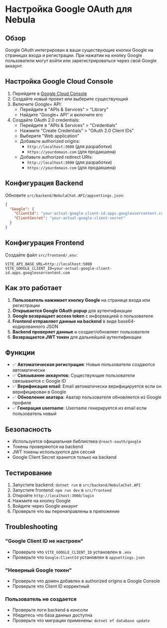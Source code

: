 # Настройка Google OAuth для Nebula

## Обзор

Google OAuth интегрирован в ваши существующие кнопки Google на страницах входа и регистрации. При нажатии на кнопку Google пользователи могут войти или зарегистрироваться через свой Google аккаунт.

## Настройка Google Cloud Console

1. Перейдите в [Google Cloud Console](https://console.cloud.google.com/)
2. Создайте новый проект или выберите существующий
3. Включите Google+ API:
   - Перейдите в "APIs & Services" > "Library"
   - Найдите "Google+ API" и включите его
4. Создайте OAuth 2.0 credentials:
   - Перейдите в "APIs & Services" > "Credentials"
   - Нажмите "Create Credentials" > "OAuth 2.0 Client IDs"
   - Выберите "Web application"
   - Добавьте authorized origins:
     - `http://localhost:3000` (для разработки)
     - `https://yourdomain.com` (для продакшена)
   - Добавьте authorized redirect URIs:
     - `http://localhost:3000` (для разработки)
     - `https://yourdomain.com` (для продакшена)

## Конфигурация Backend

Обновите `src/backend/NebulaChat.API/appsettings.json`:

```json
{
  "Google": {
    "ClientId": "your-actual-google-client-id.apps.googleusercontent.com",
    "ClientSecret": "your-actual-google-client-secret"
  }
}
```

## Конфигурация Frontend

Создайте файл `src/frontend/.env`:

```env
VITE_API_BASE_URL=http://localhost:5000
VITE_GOOGLE_CLIENT_ID=your-actual-google-client-id.apps.googleusercontent.com
```

## Как это работает

1. **Пользователь нажимает кнопку Google** на странице входа или регистрации
2. **Открывается Google OAuth popup** для аутентификации
3. **Google возвращает access token** с информацией о пользователе
4. **Frontend отправляет данные на backend** в виде base64-кодированного JSON
5. **Backend проверяет данные** и создает/обновляет пользователя
6. **Возвращается JWT токен** для дальнейшей аутентификации

## Функции

- ✅ **Автоматическая регистрация**: Новые пользователи создаются автоматически
- ✅ **Связывание аккаунтов**: Существующие пользователи связываются с Google ID
- ✅ **Верификация email**: Email автоматически верифицируется если он верифицирован в Google
- ✅ **Обновление аватара**: Аватар пользователя обновляется из Google профиля
- ✅ **Генерация username**: Username генерируется из email если пользователь новый

## Безопасность

- Используется официальная библиотека `@react-oauth/google`
- Токены проверяются на backend
- JWT токены используются для сессий
- Google Client Secret хранится только на backend

## Тестирование

1. Запустите backend: `dotnet run` в `src/backend/NebulaChat.API`
2. Запустите frontend: `npm run dev` в `src/frontend`
3. Откройте `http://localhost:3000/login`
4. Нажмите на кнопку Google
5. Войдите через Google аккаунт
6. Проверьте что вы перенаправлены в приложение

## Troubleshooting

### "Google Client ID не настроен"
- Проверьте что `VITE_GOOGLE_CLIENT_ID` установлен в `.env`
- Проверьте что `Google:ClientId` установлен в `appsettings.json`

### "Неверный Google токен"
- Проверьте что домен добавлен в authorized origins в Google Console
- Проверьте что Client ID корректный

### Пользователь не создается
- Проверьте логи backend в консоли
- Убедитесь что база данных доступна
- Проверьте что миграции применены: `dotnet ef database update` 